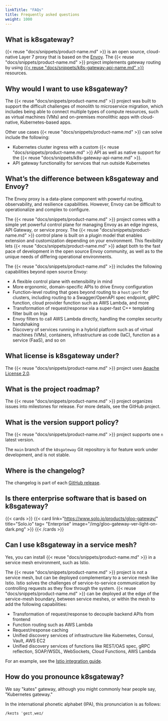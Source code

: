 ```yaml
---
linkTitle: "FAQs"
title: Frequently asked questions
weight: 1000
---
```


## What is k8sgateway?

{{< reuse "docs/snippets/product-name.md" >}} is an open source, cloud-native Layer 7 proxy that is based on the [Envoy](https://www.envoyproxy.io/). The {{< reuse "docs/snippets/product-name.md" >}} project implements gateway routing by using [{{< reuse "docs/snippets/k8s-gateway-api-name.md" >}}](https://gateway-api.sigs.k8s.io/) resources.

## Why would I want to use k8sgateway?

The {{< reuse "docs/snippets/product-name.md" >}} project was built to support the difficult challenges of monolith to microservice migration, which includes being able to connect multiple types of compute resources, such as virtual machines (VMs) and on-premises monolithic apps with cloud-native, Kubernetes-based apps.

Other use cases {{< reuse "docs/snippets/product-name.md" >}} can solve include the following:

* Kubernetes cluster ingress with a custom {{< reuse "docs/snippets/product-name.md" >}} API as well as native support for the {{< reuse "docs/snippets/k8s-gateway-api-name.md" >}}.
* API gateway functionality for services that run outside Kubernetes

## What’s the difference between k8sgateway and Envoy? 

The Envoy proxy is a data-plane component with powerful routing, observability, and resilience capabilities. However, Envoy can be difficult to operationalize and complex to configure. 

The {{< reuse "docs/snippets/product-name.md" >}} project comes with a simple yet powerful control plane for managing Envoy as an edge ingress, API Gateway, or service proxy. The {{< reuse "docs/snippets/product-name.md" >}} control plane is built on a plugin model that enables extension and customization depending on your environment. This flexibility lets {{< reuse "docs/snippets/product-name.md" >}} adapt both to the fast pace of development in the open source Envoy community, as well as to the unique needs of differing operational environments.

The {{< reuse "docs/snippets/product-name.md" >}} includes the following capabilities beyond open source Envoy:

* A flexible control plane with extensibility in mind
* More ergonomic, domain-specific APIs to drive Envoy configuration
* Function-level routing that goes beyond routing to a `host:port` for clusters, including routing to a Swagger/OpenAPI spec endpoint, gRPC function, cloud provider function such as AWS Lambda, and more
* Transformation of request/response via a super-fast C++ templating filter built on Inja
* Envoy filters to call AWS Lambda directly, handling the complex security handshaking
* Discovery of services running in a hybrid platform such as of virtual machines (VMs), containers, infrastructure as code (IaC), function as a service (FaaS), and so on

## What license is k8sgateway under?

The {{< reuse "docs/snippets/product-name.md" >}} project uses [Apache License 2.0](http://www.apache.org/licenses/).

## What is the project roadmap?

The {{< reuse "docs/snippets/product-name.md" >}} project organizes issues into milestones for release. For more details, see the GitHub project.

## What is the version support policy?

The {{< reuse "docs/snippets/product-name.md" >}} project supports one `n` latest version.

The `main` branch of the `k8sgateway` Git repository is for feature work under development, and is not stable.

## Where is the changelog?

The changelog is part of each [GitHub release](https://github.com/k8sgateway/k8sgateway.io/releases).

## Is there enterprise software that is based on k8sgateway?

{{< cards >}}
  {{< card link="https://www.solo.io/products/gloo-gateway/" title="Solo.io" tag= "Enterprise" image="/img/gloo-gateway-ver-light-on-dark.png" >}}
{{< /cards >}}

## Can I use k8sgateway in a service mesh?

Yes, you can install {{< reuse "docs/snippets/product-name.md" >}} in a service mesh environment, such as Istio.

The {{< reuse "docs/snippets/product-name.md" >}} project is not a service mesh, but can be deployed complementary to a service mesh like Istio. Istio solves the challenges of service-to-service communication by controlling requests as they flow through the system. {{< reuse "docs/snippets/product-name.md" >}} can be deployed at the edge of the service-mesh boundary, between service meshes, or within the mesh to add the following capabilities:

* Transformation of request/response to decouple backend APIs from frontend
* Function routing such as AWS Lambda
* Request/response caching
* Unified discovery services of infrastructure like Kubernetes, Consul, Vault, AWS EC2
* Unified discovery services of functions like REST/OAS spec, gRPC reflection, SOAP/WSDL, WebSockets, Cloud Functions, AWS Lambda

For an example, see the [Istio integration guide](/docs/integrations/istio/).

## How do you pronounce k8sgateway?

We say "kates" gateway, although you might commonly hear people say, "Kubernetes gateway."

In the international phonetic alphabet (IPA), this pronunciation is as follows:

```
/keɪts ˈɡeɪtˌweɪ/
```

